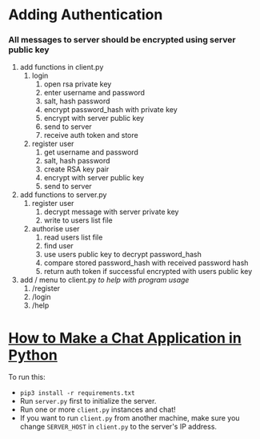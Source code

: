 # Adding Authentication
### **All messages to server should be encrypted using server public key**
1. add functions in client.py
   1. login
      1. open rsa private key
      2. enter username and password
      3. salt, hash password
      4. encrypt password_hash with private key
      5. encrypt with server public key
      6. send to server
      7. receive auth token and store
   2. register user
      1. get username and password
      2. salt, hash password
      3. create RSA key pair
      4. encrypt with server public key
      5. send to server
2. add functions to server.py
   1. register user
      1. decrypt message with server private key
      2. write to users list file
   2. authorise user
      1. read users list file
      2. find user
      3. use users public key to decrypt password_hash
      4. compare stored password_hash with received password hash
      5. return auth token if successful encrypted with users public key
3. add / menu to client.py *to help with program usage*
   1. /register
   2. /login
   3. /help

# [How to Make a Chat Application in Python](https://www.thepythoncode.com/article/make-a-chat-room-application-in-python)
To run this:
- `pip3 install -r requirements.txt`
- Run `server.py` first to initialize the server.
- Run one or more `client.py` instances and chat!
- If you want to run `client.py` from another machine, make sure you change `SERVER_HOST` in `client.py` to the server's IP address.